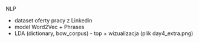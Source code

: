NLP

- dataset oferty pracy z Linkedin
- model Word2Vec + Phrases
- LDA (dictionary, bow_corpus) - top + wizualizacja (plik day4_extra.png)